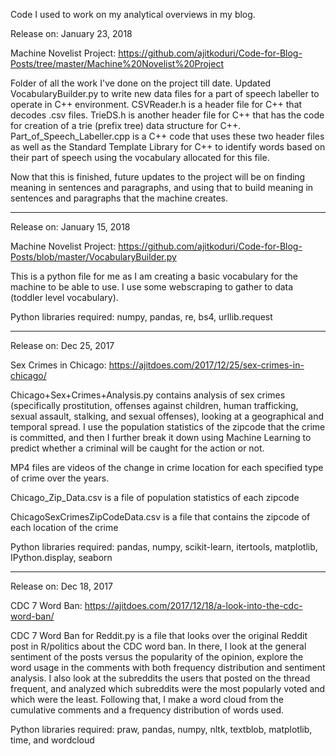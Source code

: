 Code I used to work on my analytical overviews in my blog.

Release on: January 23, 2018

Machine Novelist Project: https://github.com/ajitkoduri/Code-for-Blog-Posts/tree/master/Machine%20Novelist%20Project

Folder of all the work I've done on the project till date. Updated VocabularyBuilder.py to write new data files for a part of speech labeller to operate in C++ environment. CSVReader.h is a header file for C++ that decodes .csv files. TrieDS.h is another header file for C++ that has the code for creation of a trie (prefix tree) data structure for C++. Part_of_Speech_Labeller.cpp is a C++ code that uses these two header files as well as the Standard Template Library for C++ to identify words based on their part of speech using the vocabulary allocated for this file.

Now that this is finished, future updates to the project will be on finding meaning in sentences and paragraphs, and using that to build meaning in sentences and paragraphs that the machine creates.


-------------

Release on: January 15, 2018

Machine Novelist Project: https://github.com/ajitkoduri/Code-for-Blog-Posts/blob/master/VocabularyBuilder.py

This is a python file for me as I am creating a basic vocabulary for the machine to be able to use. I use some webscraping to gather to data (toddler level vocabulary).

Python libraries required: numpy, pandas, re, bs4, urllib.request

-------------

Release on: Dec 25, 2017

Sex Crimes in Chicago: https://ajitdoes.com/2017/12/25/sex-crimes-in-chicago/

Chicago+Sex+Crimes+Analysis.py contains analysis of sex crimes (specifically prostitution, offenses against children, human trafficking, sexual assault, stalking, and sexual offenses), looking at a geographical and temporal spread. I use the population statistics of the zipcode that the crime is committed, and then I further break it down using Machine Learning to predict whether a criminal will be caught for the action or not.

MP4 files are videos of the change in crime location for each specified type of crime over the years.

Chicago_Zip_Data.csv is a file of population statistics of each zipcode

ChicagoSexCrimesZipCodeData.csv is a file that contains the zipcode of each location of the crime

Python libraries required: pandas, numpy, scikit-learn, itertools, matplotlib, IPython.display, seaborn

-------------

Release on: Dec 18, 2017

CDC 7 Word Ban: https://ajitdoes.com/2017/12/18/a-look-into-the-cdc-word-ban/

CDC 7 Word Ban for Reddit.py is a file that looks over the original Reddit post in R/politics about the CDC word ban. In there,
I look at the general sentiment of the posts versus the popularity of the opinion, explore the word usage in the comments with both
frequency distribution and sentiment analysis. I also look at the subreddits the users that posted on the thread frequent, and analyzed
which subreddits were the most popularly voted and which were the least. Following that, I make a word cloud from the cumulative comments
and a frequency distribution of words used.

Python libraries required: praw, pandas, numpy, nltk, textblob, matplotlib, time, and wordcloud
